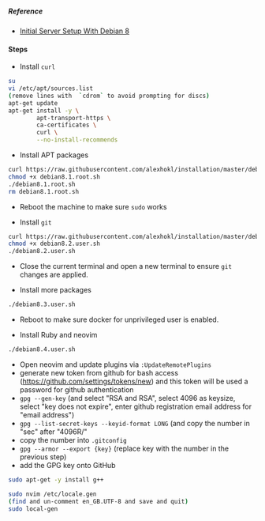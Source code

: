 ##### Reference

- [Initial Server Setup With Debian 8](https://www.digitalocean.com/community/tutorials/initial-server-setup-with-debian-8)


#### Steps

- Install `curl`

```sh
su
vi /etc/apt/sources.list
(remove lines with  `cdrom` to avoid prompting for discs)
apt-get update
apt-get install -y \
		apt-transport-https \
		ca-certificates \
		curl \
		--no-install-recommends
```

- Install APT packages

```sh
curl https://raw.githubusercontent.com/alexhokl/installation/master/debian8.1.root.sh -o debian8.1.root.sh
chmod +x debian8.1.root.sh
./debian8.1.root.sh
rm debian8.1.root.sh
```

- Reboot the machine to make sure `sudo` works

- Install `git`

```sh
curl https://raw.githubusercontent.com/alexhokl/installation/master/debian8.2.user.sh -o debian8.2.user.sh
chmod +x debian8.2.user.sh
./debian8.2.user.sh
```

- Close the current terminal and open a new terminal to ensure `git` changes are applied.

- Install more packages

```sh
./debian8.3.user.sh
```

- Reboot to make sure docker for unprivileged user is enabled.

- Install Ruby and neovim

```sh
./debian8.4.user.sh
```

- Open neovim and update plugins via `:UpdateRemotePlugins`
- generate new token from github for bash access (https://github.com/settings/tokens/new) and this token will be used a password for github authentication
- `gpg --gen-key` (and select "RSA and RSA", select 4096 as keysize, select "key does not expire", enter github registration email address for "email address")
- `gpg --list-secret-keys --keyid-format LONG` (and copy the number in "sec" after "4096R/"
- copy the number into `.gitconfig`
- `gpg --armor --export {key}` (replace key with the number in the previous step)
- add the GPG key onto GitHub

```sh
sudo apt-get -y install g++

sudo nvim /etc/locale.gen
(find and un-comment en_GB.UTF-8 and save and quit)
sudo local-gen
```
